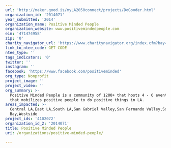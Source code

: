 ```yaml
---
url: 'http://maker.good.is/myLA2050connect/projects/DoGooder.html'
organization_id: '2014071'
year_submitted: '2014'
organization_name: Positive Minded People
organization_website: www.positivemindedpeople.com
ein: '471474958'
zip: '0'
charity_navigator_url: 'https://www.charitynavigator.org/index.cfm?bay=search.profile&ein=471474958'
link_to_ntee_code: GET CODE
ntee_type: ''
tags_indicators: '0'
twitter: ''
instagram: ''
facebook: 'https://www.facebook.com/positiveminded'
org_type: Nonprofit
project_image: ''
project_video: ''
org_summary: >-
  Positive Minded People is a community of 1200+ that hosts 4 - 6 events a month
  that mobilizes positive people to do positive things in LA.
areas_impacted: >-
  Central LA,East LA,South LA,San Gabriel Valley,San Fernando Valley,South
  Bay,Westside
project_ids: '4102072'
organization_id_2: '2014071'
title: Positive Minded People
uri: /organizations/positive-minded-people/

---
```

